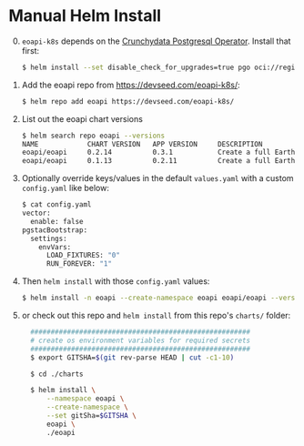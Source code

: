 # Manual Helm Install

0. `eoapi-k8s` depends on the [Crunchydata Postgresql Operator](https://access.crunchydata.com/documentation/postgres-operator/latest/installation/helm). Install that first:

   ```bash
   $ helm install --set disable_check_for_upgrades=true pgo oci://registry.developers.crunchydata.com/crunchydata/pgo --version 5.7.0
   ```

1. Add the eoapi repo from https://devseed.com/eoapi-k8s/:

    ```bash
    $ helm repo add eoapi https://devseed.com/eoapi-k8s/
    ```

2. List out the eoapi chart versions

   ```bash
   $ helm search repo eoapi --versions
   NAME            CHART VERSION   APP VERSION     DESCRIPTION
   eoapi/eoapi     0.2.14          0.3.1           Create a full Earth Observation API with Metada...
   eoapi/eoapi     0.1.13          0.2.11          Create a full Earth Observation API with Metada...
   ```

3. Optionally override keys/values in the default `values.yaml` with a custom `config.yaml` like below:

   ```bash
   $ cat config.yaml
   vector:
     enable: false
   pgstacBootstrap:
     settings:
       envVars:
         LOAD_FIXTURES: "0"
         RUN_FOREVER: "1"
   ```

4. Then `helm install` with those `config.yaml` values:

   ```bash
   $ helm install -n eoapi --create-namespace eoapi eoapi/eoapi --version 0.1.2 -f config.yaml
   ```

5. or check out this repo and `helm install` from this repo's `charts/` folder:

    ```bash
      ######################################################
      # create os environment variables for required secrets
      ######################################################
      $ export GITSHA=$(git rev-parse HEAD | cut -c1-10)

      $ cd ./charts

      $ helm install \
          --namespace eoapi \
          --create-namespace \
          --set gitSha=$GITSHA \
          eoapi \
          ./eoapi
    ```
